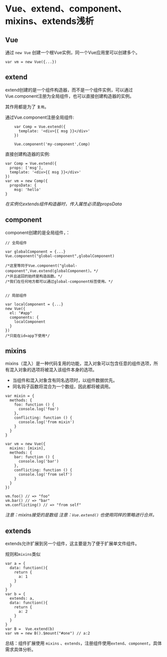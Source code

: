# Vue、extend、component、mixins、extends浅析

## Vue

通过 `new Vue` 创建一个根Vue实例，同一个Vue应用里可以创建多个。

```
var vm = new Vue({...})
```

## extend

extend创建的是一个组件构造器，而不是一个组件实例，可以通过Vue.component注册为全局组件，也可以直接创建构造器的实例。  

其作用都是为了 `复用`。

通过Vue.component注册全局组件:
```
    var Comp = Vue.extend({
      template: '<div>{{ msg }}</div>'
    })

    Vue.component('my-component',Comp)
```

直接创建构造器的实例:

```
var Comp = Vue.extend({
  props: ['msg'],
  template: '<div>{{ msg }}</div>'
})
var vm = new Comp({
  propsData: {
    msg: 'hello'
}
```
*在实例化extends组件构造器时，传入属性必须是propsData*

## component

component创建的是全局组件，：

```
// 全局组件

var globalComponent = {...}
Vue.component("global-component",globalComponent)

/*这里等同于Vue.component("global-component",Vue.extend(globalComponent)。*/
/*并且返回的始终是构造函数。*/
/*我们在任何地方都可以通过global-component标签使用。*/


// 局部组件

var localComponent = {...}
new Vue({
  el: "#app"
  components: {
    localComponent
  } 
})
/*只能在id=app下使用*/
```

## mixins

mixins（混入）是一种代码复用的功能，混入对象可以包含任意的组件选项，所有混入对象的选项将被混入该组件本身的选项。

 - 当组件和混入对象含有同名选项时，以组件数据优先。
 - 同名钩子函数将混合为一个数组，因此都将被调用。
```
var mixin = {
  methods: {
    foo: function () {
      console.log('foo')
    },
    conflicting: function () {
      console.log('from mixin')
    }
  }
}

var vm = new Vue({
  mixins: [mixin],
  methods: {
    bar: function () {
      console.log('bar')
    },
    conflicting: function () {
      console.log('from self')
    }
  }
})

vm.foo() // => "foo"
vm.bar() // => "bar"
vm.conflicting() // => "from self"
```
*注意：mixins接受的是数组*
*注意：`Vue.extend()` 也使用同样的策略进行合并。* 

## extends

extends允许扩展到另一个组件，这主要是为了便于扩展单文件组件。

规则和`mixins`类似

```
var a = {
  data: function(){
    return {
      a: 1
    }
  }
}
var b = {
  extends: a,
  data: function(){
    return {
      a: 2
    }
  }
}
var B =  Vue.extend(b)
var vm = new B().$mount("#one") // a:2
```

总结：组件扩展使用 `mixins` 、`extends`，注册组件使用`extend`、`component`，具体需求具体分析。
